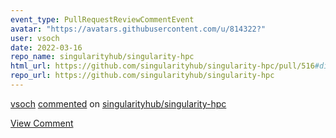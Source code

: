 ```yaml
---
event_type: PullRequestReviewCommentEvent
avatar: "https://avatars.githubusercontent.com/u/814322?"
user: vsoch
date: 2022-03-16
repo_name: singularityhub/singularity-hpc
html_url: https://github.com/singularityhub/singularity-hpc/pull/516#discussion_r827578581
repo_url: https://github.com/singularityhub/singularity-hpc
---
```


<a href='https://github.com/vsoch' target='_blank'>vsoch</a> <a href='https://github.com/singularityhub/singularity-hpc/pull/516#discussion_r827578581' target='_blank'>commented</a> on <a href='https://github.com/singularityhub/singularity-hpc' target='_blank'>singularityhub/singularity-hpc</a>

<a href='https://github.com/singularityhub/singularity-hpc/pull/516#discussion_r827578581' target='_blank'>View Comment</a>